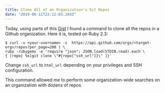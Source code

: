 ```yaml
---
title: Clone All of an Organization's Git Repos
date: "2019-06-11T22:12:03.284Z"
---
```


Today, using parts of this [Gist](https://gist.github.com/caniszczyk/3856584) I
found a command to clone all the repos in a Github organization. Here it is,
tested on Ruby 2.3:

```
$ curl -u <your-username> -s  https://api.github.com/orgs/<target-org>/repos?per_page=200 | \
ruby -rubygems -e 'require "json"; JSON.load(STDIN.read).each \
{ |repo| %x[git clone \"#{repo["ssh_url"]}\" ]}'
```

Change `ssh_url` to `html_url` depending on your privileges and SSH
configuration.

This command allowed me to perform some organization-wide searches on an
organization with dozens of repos.

